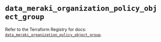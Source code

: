 # `data_meraki_organization_policy_object_group`

Refer to the Terraform Registry for docs: [`data_meraki_organization_policy_object_group`](https://registry.terraform.io/providers/ciscodevnet/meraki/1.7.1/docs/data-sources/organization_policy_object_group).
